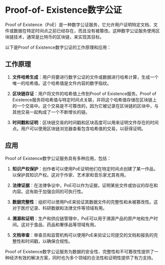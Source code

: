 ﻿# Proof-of- Existence数字公证
Proof of Existence（PoE）是一种数字公证服务，它允许用户证明特定文档、文件或数据在特定时间点之前已经存在，而且没有被篡改。这种数字公证服务使用区块链技术，通常是比特币的区块链，来实现其目标。

以下是Proof of Existence数字公证的工作原理和应用：

## 工作原理

1. **文件哈希生成**：用户将要进行数字公证的文件或数据进行哈希计算，生成一个唯一的哈希值。这个哈希值是文件内容的数字指纹。

2. **区块链存证**：用户将文件的哈希值上传到Proof of Existence服务。Proof of Existence服务将哈希值与特定时间点关联，并将这个哈希值存储在区块链上的一个交易中。这个交易是不可篡改的，因为它被记录在区块链的区块中，与其他交易一起构成了一个不断增长的链。

3. **时间戳和证明**：区块链交易的时间戳和区块高度可以用来证明文件存在的时间点。用户可以使用区块链浏览器查看包含哈希值的交易，以获得证明。

## 应用

Proof of Existence数字公证服务具有多种应用，包括：

1. **知识产权保护**：创作者可以使用PoE证明他们在特定时间点创建了某一作品，以保护其知识产权。这对于作家、艺术家和音乐家尤其有用。

2. **法律证据**：在法律争议中，PoE可以作为证据，证明某些文件或协议的存在和内容。这有助于加强合同的可执行性。

3. **数据完整性**：组织可以使用PoE来验证其数据文件的完整性和未被篡改性。这对于医疗记录、科研数据和法律文件等领域有用。

4. **溯源和证明**：生产和供应链管理中，PoE可以用于溯源产品的原产地和生产时间。这对于食品、药品和奢侈品等领域有用。

5. **文档审查**：审查员和监管机构可以使用PoE来验证公司提交的文档和报告的完整性和时间戳，以确保合规性。

Proof of Existence数字公证服务为数据的安全性、完整性和不可篡改性提供了一种经济有效的解决方案，同时也为多个领域的合法性和证明性提供了有力支持。

